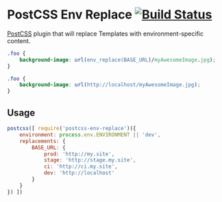 # PostCSS Env Replace [![Build Status][ci-img]][ci]

[PostCSS] plugin that will replace Templates with environment-specific content.

[PostCSS]: https://github.com/postcss/postcss
[ci-img]:  https://travis-ci.org/stehefan/postcss-env-replace.svg
[ci]:      https://travis-ci.org/stehefan/postcss-env-replace

```css
.foo {
    background-image: url(env_replace(BASE_URL)/myAwesomeImage.jpg);
}
```

```css
.foo {
    background-image: url(http://localhost/myAwesomeImage.jpg);
}
```

## Usage

```js
postcss([ require('postcss-env-replace')({
    environment: process.env.ENVIRONMENT || 'dev',
    replacements: {
        BASE_URL: {
            prod: 'http://my.site',
            stage: 'http://stage.my.site',
            ci: 'http://ci.my.site',
            dev: 'http://localhost'
        }
    }
}) ])
```
